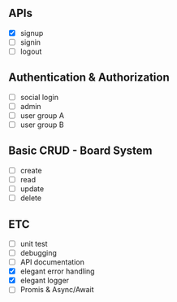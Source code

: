 ## APIs
-[x] signup
-[ ] signin
-[ ] logout

## Authentication & Authorization
-[ ] social login
-[ ] admin
-[ ] user group A
-[ ] user group B

## Basic CRUD - Board System
-[ ] create
-[ ] read
-[ ] update
-[ ] delete

## ETC
-[ ] unit test
-[ ] debugging
-[ ] API documentation
-[x] elegant error handling
-[x] elegant logger
-[ ] Promis & Async/Await